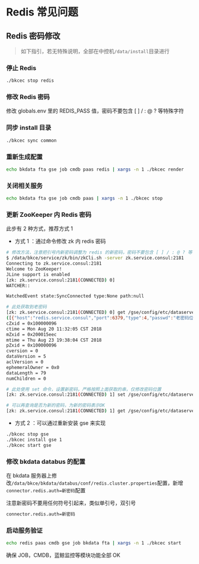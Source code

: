 # Redis 常见问题

## Redis 密码修改

> 如下指引，若无特殊说明，全部在中控机`/data/install`目录进行

### 停止 Redis

```bash
./bkcec stop redis
```

### 修改 Redis 密码

修改 globals.env 里的 REDIS_PASS 值，密码不要包含 [ ] / : @ ? 等特殊字符

### 同步 install 目录

```bash
./bkcec sync common
```

### 重新生成配置

```bash
echo bkdata fta gse job cmdb paas redis | xargs -n 1 ./bkcec render
```

### 关闭相关服务

```bash
echo bkdata fta gse job cmdb paas | xargs -n 1 ./bkcec stop
```

### 更新 ZooKeeper 内 Redis 密码

此步有 2 种方式，推荐方式 1

- 方式 1 ：通过命令修改 zk 内 redis 密码

```bash
# 修改方法，注意把引号内新密码调整为 redis 的新密码，密码不要包含 [ ] / : @ ? 等特殊字符
$ /data/bkce/service/zk/bin/zkCli.sh -server zk.service.consul:2181
Connecting to zk.service.consul:2181
Welcome to ZooKeeper!
JLine support is enabled
[zk: zk.service.consul:2181(CONNECTED) 0]
WATCHER::

WatchedEvent state:SyncConnected type:None path:null

# 此处获取到老密码
[zk: zk.service.consul:2181(CONNECTED) 0] get /gse/config/etc/dataserver/storage/all/0_1
([{"host":"redis.service.consul","port":6379,"type":4,"passwd":"老密码位置"}])
cZxid = 0x100000096
ctime = Mon Aug 20 11:32:05 CST 2018
mZxid = 0x200015eec
mtime = Thu Aug 23 19:38:04 CST 2018
pZxid = 0x100000096
cversion = 0
dataVersion = 5
aclVersion = 0
ephemeralOwner = 0x0
dataLength = 79
numChildren = 0

# 此处使用 set 命令，设置新密码，严格按照上面获取的串，仅修改密码位置
[zk: zk.service.consul:2181(CONNECTED) 1] set /gse/config/etc/dataserver/storage/all/0_1 [{"host":"redis.service.consul","port":6379,"type":4,"passwd":"新密码"}]

# 可以再查询是否为新的密码，为新的密码表示OK
[zk: zk.service.consul:2181(CONNECTED) 1] get /gse/config/etc/dataserver/storage/all/0_1
```

- 方式 2 ：可以通过重新安装 gse 来实现

```bash
./bkcec stop gse
./bkcec install gse 1
./bkcec start gse
```

### 修改 bkdata databus 的配置

在 bkdata 服务器上修改`/data/bkce/bkdata/databus/conf/redis.cluster.properties`配置，新增`connector.redis.auth=新密码`配置

注意新密码不要用任何符号引起来，类似单引号，双引号

```bash
connector.redis.auth=新密码
```

### 启动服务验证

```bash
echo redis paas cmdb gse job bkdata fta | xargs -n 1 ./bkcec start
```

确保 JOB，CMDB，蓝鲸监控等模块功能全部 OK
